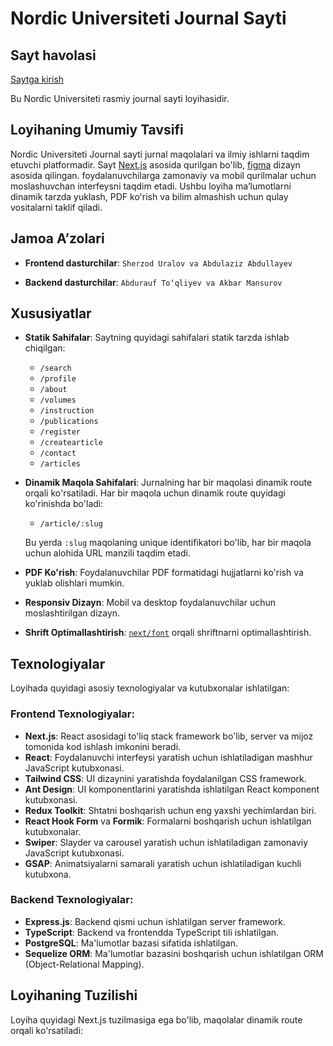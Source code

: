 # Nordic Universiteti Journal Sayti

## Sayt havolasi

[Saytga kirish](https://journal.nordicuniversity.org/)

Bu Nordic Universiteti rasmiy journal sayti loyihasidir.

## Loyihaning Umumiy Tavsifi

Nordic Universiteti Journal sayti jurnal maqolalari va ilmiy ishlarni taqdim etuvchi platformadir. Sayt [Next.js](https://nextjs.org/) asosida qurilgan bo'lib, [figma](https://www.figma.com/design/dkYm4UTf0taUmSL1oEoGGU/journal?node-id=0-1&t=kxeTr6ugQDLORxuS-1) dizayn asosida qilingan. foydalanuvchilarga zamonaviy va mobil qurilmalar uchun moslashuvchan interfeysni taqdim etadi. Ushbu loyiha ma’lumotlarni dinamik tarzda yuklash, PDF ko'rish va bilim almashish uchun qulay vositalarni taklif qiladi.

## Jamoa A’zolari

- **Frontend dasturchilar**: `Sherzod Uralov va Abdulaziz Abdullayev`

- **Backend dasturchilar**: `Abdurauf To‘qliyev va Akbar Mansurov`

## Xususiyatlar

- **Statik Sahifalar**: Saytning quyidagi sahifalari statik tarzda ishlab chiqilgan:
    - `/search`
    - `/profile`
    - `/about`
    - `/volumes`
    - `/instruction`
    - `/publications`
    - `/register`
    - `/createarticle`
    - `/contact`
    - `/articles`

- **Dinamik Maqola Sahifalari**: Jurnalning har bir maqolasi dinamik route orqali ko'rsatiladi. Har bir maqola uchun dinamik route quyidagi ko'rinishda bo'ladi:

    - `/article/:slug`

  Bu yerda `:slug` maqolaning unique identifikatori bo'lib, har bir maqola uchun alohida URL manzili taqdim etadi.

- **PDF Ko'rish**: Foydalanuvchilar PDF formatidagi hujjatlarni ko'rish va yuklab olishlari mumkin.
- **Responsiv Dizayn**: Mobil va desktop foydalanuvchilar uchun moslashtirilgan dizayn.
- **Shrift Optimallashtirish**: [`next/font`](https://nextjs.org/docs/basic-features/font-optimization) orqali shriftnarni optimallashtirish.

## Texnologiyalar

Loyihada quyidagi asosiy texnologiyalar va kutubxonalar ishlatilgan:

### Frontend Texnologiyalar:

- **Next.js**: React asosidagi to'liq stack framework bo'lib, server va mijoz tomonida kod ishlash imkonini beradi.
- **React**: Foydalanuvchi interfeysi yaratish uchun ishlatiladigan mashhur JavaScript kutubxonasi.
- **Tailwind CSS**: UI dizaynini yaratishda foydalanilgan CSS framework.
- **Ant Design**: UI komponentlarini yaratishda ishlatilgan React komponent kutubxonasi.
- **Redux Toolkit**: Shtatni boshqarish uchun eng yaxshi yechimlardan biri.
- **React Hook Form** va **Formik**: Formalarni boshqarish uchun ishlatilgan kutubxonalar.
- **Swiper**: Slayder va carousel yaratish uchun ishlatiladigan zamonaviy JavaScript kutubxonasi.
- **GSAP**: Animatsiyalarni samarali yaratish uchun ishlatiladigan kuchli kutubxona.

### Backend Texnologiyalar:

- **Express.js**: Backend qismi uchun ishlatilgan server framework.
- **TypeScript**: Backend va frontendda TypeScript tili ishlatilgan.
- **PostgreSQL**: Ma'lumotlar bazasi sifatida ishlatilgan.
- **Sequelize ORM**: Ma'lumotlar bazasini boshqarish uchun ishlatilgan ORM (Object-Relational Mapping).

## Loyihaning Tuzilishi

Loyiha quyidagi Next.js tuzilmasiga ega bo'lib, maqolalar dinamik route orqali ko'rsatiladi:

